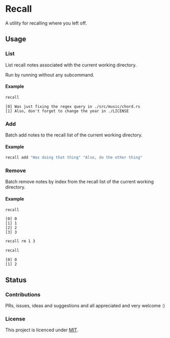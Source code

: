 # Recall

A utility for recalling where you left off.

## Usage

### List

List recall notes associated with the current working directory.

Run by running without any subcommand.

#### Example

```bash
recall
```

```
[0] Was just fixing the regex query in ./src/music/chord.rs
[1] Also, don't forget to change the year in ./LICENSE
```

### Add

Batch add notes to the recall list of the current working directory.

#### Example

```bash
recall add "Was doing that thing" "Also, do the other thing"
```

### Remove

Batch remove notes by index from the recall list of the current working directory.

#### Example

```bash
recall 
```

```
[0] 0
[1] 1
[2] 2
[3] 3
```

```bash
recall rm 1 3

recall
```

```
[0] 0
[1] 2
```

## Status

### Contributions

PRs, issues, ideas and suggestions and all appreciated and very welcome :)

### License

This project is licenced under [MIT](https://choosealicense.com/licenses/mit/).

